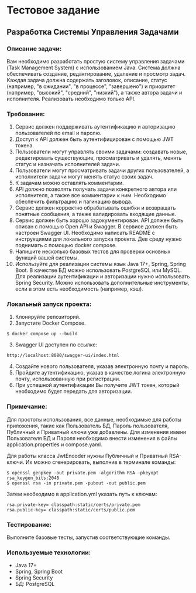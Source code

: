 # Тестовое задание

## Разработка Системы Управления Задачами

### Описание задачи:

Вам необходимо разработать простую систему управления задачами (Task Management System) с использованием Java. Система должна обеспечивать создание, редактирование, удаление и просмотр задач. Каждая задача должна содержать заголовок, описание, статус (например, "в ожидании", "в процессе", "завершено") и приоритет (например, "высокий", "средний", "низкий"), а также автора задачи и исполнителя. Реализовать необходимо только API.

### Требования:

1. Сервис должен поддерживать аутентификацию и авторизацию пользователей по email и паролю.
2. Доступ к API должен быть аутентифицирован с помощью JWT токена.
3. Пользователи могут управлять своими задачами: создавать новые, редактировать существующие, просматривать и удалять, менять статус и назначать исполнителей задачи.
4. Пользователи могут просматривать задачи других пользователей, а исполнители задачи могут менять статус своих задач.
5. К задачам можно оставлять комментарии.
6. API должно позволять получать задачи конкретного автора или исполнителя, а также все комментарии к ним. Необходимо обеспечить фильтрацию и пагинацию вывода.
7. Сервис должен корректно обрабатывать ошибки и возвращать понятные сообщения, а также валидировать входящие данные.
8. Сервис должен быть хорошо задокументирован. API должен быть описан с помощью Open API и Swagger. В сервисе должен быть настроен Swagger UI. Необходимо написать README с инструкциями для локального запуска проекта. Дев среду нужно поднимать с помощью docker compose.
9. Напишите несколько базовых тестов для проверки основных функций вашей системы.
10. Используйте для реализации системы язык Java 17+, Spring, Spring Boot. В качестве БД можно использовать PostgreSQL или MySQL. Для реализации аутентификации и авторизации нужно использовать Spring Security. Можно использовать дополнительные инструменты, если в этом есть необходимость (например, кэш).

### Локальный запуск проекта:

1. Клонируйте репозиторий.
2. Запустите Docker Compose.
```
$ docker compose up --build
```
3. Swagger UI доступен по ссылке:
```
http://localhost:8080/swagger-ui/index.html
```
4. Создайте нового пользователя, указав электронную почту и пароль.
5. Пройдите аутентификацию, указав в качестве логина электронную почту, использованную при регистрации.
6. При успешной аутентификации Вы получите JWT токен, который необходимо будет передать для авторизации.

### Примечание:
Для простоты использования, все данные, необходимые для работы приложения, такие как Пользователь БД, Пароль пользователя, Публичный и Приватный ключи уже добавлены. Для изменения имени Пользователя БД и Пароля необходимо внести изменения в файлы application.properties и compose.yaml.

Для работы класса JwtEncoder нужны Публичный и Приватный RSA-ключи. Их можно сгенерировать, выполнив в терминале команды:
```
$ openssl genpkey -out private.pem -algorithm RSA -pkeyopt rsa_keygen_bits:2048
$ openssl rsa -in private.pem -pubout -out public.pem
```
Затем необходимо в application.yml указать путь к ключам:
```
rsa.private-key= classpath:static/certs/private.pem
rsa.public-key= classpath:static/certs/public.pem
```

### Тестирование:

Выполните базовые тесты, запустив соответствующие команды.

### Используемые технологии:

- Java 17+
- Spring, Spring Boot
- Spring Security
- БД: PostgreSQL
